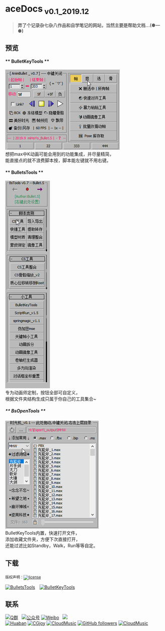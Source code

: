 <!--
 * @Description: 
 * @Author: Bullet.S
 * @Date: 2019-12-04 12:47:31
 * @LastEditors: Bullet.S
 * @LastEditTime: 2019-12-16 02:56:15
 * @Email: animator.bullet@foxmail.com
 -->

# aceDocs<sub> v0.1_2019.12</sub>

> **弄了个记录杂七杂八作品和自学笔记的网站，当然主要是帮助文档...(●—●)**

## 预览

<!-- tabs:start -->

#### ** BulletKeyTools **

![preview_1](https://raw.githubusercontent.com/AnimatorBullet/aceDocs/master/docs/_img/preview_1.gif)  
想把max中K动画可能会用到的功能集成，并尽量精简，  
能直接点的就不浪费脚本按，脚本能左键就不用右键。

#### ** BulletsTools **

![preview_2](https://raw.githubusercontent.com/AnimatorBullet/aceDocs/master/docs/_img/preview_2.gif)  
专为动画师定制，按钮全部可自定义，  
根据文件夹结构生成只属于你自己的工具集合~

##### ** BsOpenTools **

![preview_3](https://raw.githubusercontent.com/AnimatorBullet/aceDocs/master/docs/_img/preview_3.gif)  
BulletKeyTools内置，快速打开文件，  
添加收藏文件夹，方便下次直接打开，  
还能过滤比如Standby，Walk，Run等等自定。

<!-- tabs:end -->
## 下载  

<sub>版权声明：[![license](https://img.shields.io/github/license/AnimatorBullet/aceDocs?style=flat-square)](https://raw.githubusercontent.com/AnimatorBullet/aceDocs/master/LICENSE)</sub>

[![BulletsTools](https://img.shields.io/badge/BulletsTools-v0.7-blue?style=flat-square&logo=github)](https://github.com/AnimatorBullet/BulletTools/releases)&emsp;[![BulletKeyTools](https://img.shields.io/badge/BulletKeyTools-v0.7-success?style=flat-square&logo=github)](https://github.com/AnimatorBullet/BulletKeyTools/releases)

## 联系

[![Q群](https://img.shields.io/badge/交流吹水群-+-red?style=flat-square&logo=Tencent-QQ)](https://jq.qq.com/?_wv=1027&k=5jFuDzd)
&ensp;[![公众号](https://img.shields.io/badge/微信公众号-@AnimTime-success?style=flat-square&logo=wechat)](https://mmbiz.qpic.cn/sz_mmbiz_gif/a2D6LPTKPumhBXUhKExZrzZz5aEpeXpfiamXL1UH5EVWmPFZdX22zcxA31JILGUeGCjqX1vXwwynOVFUACXZe2A/640?wx_fmt=gif&tp=webp&wxfrom=5&wx_lazy=1&wx_co=1)
[![Weibo](https://img.shields.io/badge/Weibo-@ace--Bullet-yellow?style=flat-square&logo=sina-weibo)](weibo.com/super117)
&ensp;<a target="_blank" href="http://mail.qq.com/cgi-bin/qm_share?t=qm_mailme&email=mfj38PT47fbrt-vs9fX87dn-9uH0_PD1t-r29A" style="text-decoration:none;"><img src="http://rescdn.qqmail.com/zh_CN/htmledition/images/function/qm_open/ico_mailme_21.png"/></a>  
[![Huaban](https://img.shields.io/badge/(已荒废的)-花瓣-ff69b4?style=flat-square&logo=addthis)](https://huaban.com/animatorbullet/)
[![CGjoy](https://img.shields.io/badge/(没空逛的)-CGjoy-ff69b4?style=flat-square&logo=addthis)](https://www.cgjoy.com/home.php?mod=space&uid=703684&do=thread&view=me&from=space)
[![CloudMusic](https://img.shields.io/badge/(天天听的)-云音乐-ff69b4?style=flat-square&logo=addthis)](https://music.163.com/#/user/home?id=28604697)
[![GitHub followers](https://img.shields.io/github/followers/AnimatorBullet?label=%E5%85%B3%E6%B3%A8&style=social)](https://github.com/AnimatorBullet)
[![CloudMusic](https://img.shields.io/twitter/follow/BulletS09542188?label=BulletS&style=social)](https://twitter.com/BulletS09542188)